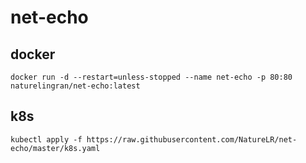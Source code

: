 # net-echo

## docker

```shell
docker run -d --restart=unless-stopped --name net-echo -p 80:80  naturelingran/net-echo:latest
```

## k8s

```shell
kubectl apply -f https://raw.githubusercontent.com/NatureLR/net-echo/master/k8s.yaml
```
